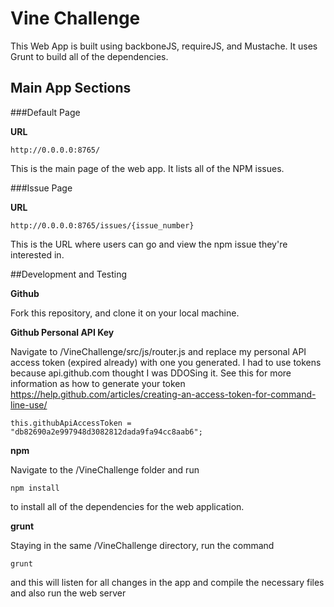 # Vine Challenge

This Web App is built using backboneJS, requireJS, and Mustache. It uses Grunt to build all of the dependencies.

## Main App Sections

###Default Page

**URL**
```
http://0.0.0.0:8765/
```

This is the main page of the web app. It lists all of the NPM issues.


###Issue Page

**URL** 
```
http://0.0.0.0:8765/issues/{issue_number}
```

This is the URL where users can go and view the npm issue they're interested in.

##Development and Testing

**Github**

Fork this repository, and clone it on your local machine.

**Github Personal API Key**

Navigate to /VineChallenge/src/js/router.js and replace my personal API access token (expired already) with one you generated. I had to use tokens because api.github.com thought I was DDOSing it. See this for more information as how to generate your token https://help.github.com/articles/creating-an-access-token-for-command-line-use/

```
this.githubApiAccessToken = "db82690a2e997948d3082812dada9fa94cc8aab6";
```

**npm**

Navigate to the /VineChallenge folder and run 
```
npm install
```
to install all of the dependencies for the web application.

**grunt**

Staying in the same /VineChallenge directory, run the command 
```
grunt
```
and this will listen for all changes in the app and compile the necessary files and also run the web server
